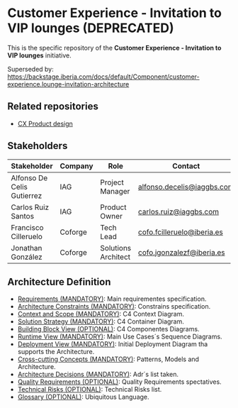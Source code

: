# Customer Experience - Invitation to VIP lounges (DEPRECATED)
This is the specific repository of the **Customer Experience - Invitation to VIP lounges** initiative. 

Superseded by:
https://backstage.iberia.com/docs/default/Component/customer-experience.lounge-invitation-architecture


## Related repositories

- [CX Product design](https://github.com/Iberia-Ent/customer--customer-experience--customer-experience-product--design/)


## Stakeholders

| Stakeholder                | Company    | Role                | Contact                        |
|----------------------------|------------|---------------------|--------------------------------|
| Alfonso De Celis Gutierrez | IAG        | Project Manager     | <alfonso.decelis@iaggbs.com>   |
| Carlos Ruiz Santos         | IAG        | Product Owner       | <carlos.ruiz@iaggbs.com>       |
| Francisco Cilleruelo       | Coforge    | Tech Lead           | <cofo.fcilleruelo@iberia.es>   |
| Jonathan González          | Coforge    | Solutions Architect | <cofo.jgonzalezf@iberia.es>    |

## Architecture Definition

- [Requirements (MANDATORY)](./src/01_requirements.md): Main requirementes specification.
- [Architecture Constraints (MANDATORY)](./src/02_architecture_constraints.md): Constrains specification.
- [Context and Scope (MANDATORY)](./src/03_context_and_scope.md): C4 Context Diagram.
- [Solution Strategy (MANDATORY)](./src/04_solution_strategy.md): C4 Container Diagram.
- [Building Block View (OPTIONAL)](./src/05_building_block_view.md): C4 Componentes Diagrams.
- [Runtime View (MANDATORY)](./src/06_runtime_view.md): Main Use Cases´s Sequence Diagrams.
- [Deployment View (MANDATORY)](./src/07_deployment_view.md): Initial Deployment Diagram tha supports the Architecture.
- [Cross-cutting Concepts (MANDATORY)](./src/08_concepts.md): Patterns, Models and Architecture.
- [Architecture Decisions (MANDATORY)](./src/09_architecture_decisions.md): Adr´s list taken.
- [Quality Requirements (OPTIONAL)](./src/10_quality_requirements.md): Quality Requirements spectatives.
- [Technical Risks (OPTIONAL)](./src/11_technical_risks.md): Technical Risks list.
- [Glossary (OPTIONAL)](./src/12_glossary.md): Ubiquitous Language.
